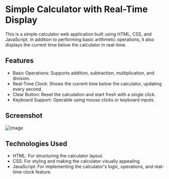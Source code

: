 # Simple Calculator with Real-Time Display
This is a simple calculator web application built using HTML, CSS, and JavaScript. In addition to performing basic arithmetic operations, it also displays the current time below the calculator in real-time.

## Features
* Basic Operations: Supports addition, subtraction, multiplication, and division.
* Real-Time Clock: Shows the current time below the calculator, updating every second.
* Clear Button: Reset the calculation and start fresh with a single click.
* Keyboard Support: Operable using mouse clicks or keyboard inputs.

## Screenshot
![image](https://github.com/user-attachments/assets/ec37af0e-6b6c-41c6-ac64-0bf2c0a84e4c)

## Technologies Used
* HTML: For structuring the calculator layout.
* CSS: For styling and making the calculator visually appealing.
* JavaScript: For implementing the calculator's logic, operations, and real-time clock feature.

